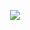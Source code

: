 <p align="center">
  <img src="https://capsule-render.vercel.app/api?type=waving&height=300&color=gradient&text=Hey%20Everyone!🕹️&reversal=false&fontAlignY=43&animation=fadeIn&fontColor=007246"/>
</p>
